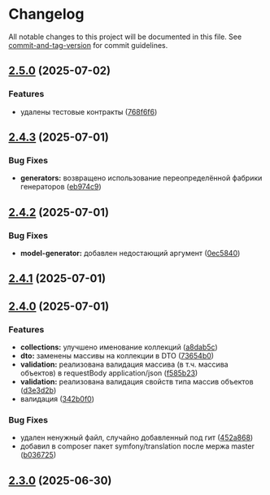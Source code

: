 # Changelog

All notable changes to this project will be documented in this file. See [commit-and-tag-version](https://github.com/absolute-version/commit-and-tag-version) for commit guidelines.

## [2.5.0](https://github.com/webpractik/bitrixapigen/compare/v2.4.3...v2.5.0) (2025-07-02)


### Features

* удалены тестовые контракты ([768f6f6](https://github.com/webpractik/bitrixapigen/commit/768f6f6330c9df4a37e7d938aa4ffe1bef53f2f1))

## [2.4.3](https://github.com/webpractik/bitrixapigen/compare/v2.4.2...v2.4.3) (2025-07-01)


### Bug Fixes

* **generators:** возвращено использование переопределённой фабрики генераторов ([eb974c9](https://github.com/webpractik/bitrixapigen/commit/eb974c9c64a4bf4e1d220cd6c7c153c2d61da22a))

## [2.4.2](https://github.com/webpractik/bitrixapigen/compare/v2.4.1...v2.4.2) (2025-07-01)


### Bug Fixes

* **model-generator:** добавлен недостающий аргумент ([0ec5840](https://github.com/webpractik/bitrixapigen/commit/0ec5840acbeea0690b3dac54aad0951be5a7e810))

## [2.4.1](https://github.com/webpractik/bitrixapigen/compare/v2.4.0...v2.4.1) (2025-07-01)

## [2.4.0](https://github.com/webpractik/bitrixapigen/compare/v2.3.0...v2.4.0) (2025-07-01)


### Features

* **collections:** улучшено именование коллекций ([a8dab5c](https://github.com/webpractik/bitrixapigen/commit/a8dab5ca4348e2afd2fea452567d3c246c7e45f6))
* **dto:** заменены массивы на коллекции в DTO ([73654b0](https://github.com/webpractik/bitrixapigen/commit/73654b07d87e7a0e4347728fdd17e5dfbe4eec58))
* **validation:** реализована валидация массива (в т.ч. массива объектов) в requestBody application/json ([f585b23](https://github.com/webpractik/bitrixapigen/commit/f585b234ede6fc7b4b7181f29d667421fd55bf4b))
* **validation:** реализована валидация свойств типа массив объектов ([d3e3d2b](https://github.com/webpractik/bitrixapigen/commit/d3e3d2bf8d7605d38f0006298523b26f8be93e9e))
* валидация ([342b0f0](https://github.com/webpractik/bitrixapigen/commit/342b0f0bc5c4b48c237f4fba663b7efb90b20dad))


### Bug Fixes

*  удален ненужный файл, случайно добавленный под гит ([452a868](https://github.com/webpractik/bitrixapigen/commit/452a86840e835b00ce8f93183aba755b7474f9e9))
* добавил в composer пакет symfony/translation после мержа master ([b036725](https://github.com/webpractik/bitrixapigen/commit/b0367255888e57bc761ce0090ebc1cea691b1239))

## [2.3.0](https://github.com/webpractik/bitrixapigen/compare/v2.1.1...v2.3.0) (2025-06-30)
